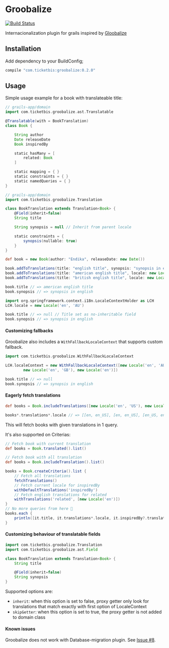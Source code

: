# Groobalize

[![Build
Status](https://travis-ci.org/ticketbis/grails-groobalize.png?branch=master)](https://travis-ci.org/ticketbis/grails-groobalize)

Internacionalization plugin for grails inspired by [Gloobalize](https://github.com/globalize/globalize)

## Installation

Add dependency to your BuildConfig;

```groovy
compile "com.ticketbis:groobalize:0.2.0"
```

## Usage

Simple usage example for a book with translateable title:

```groovy
// grails-app/domain
import com.ticketbis.groobalize.ast.Translatable

@Translatable(with = BookTranslation)
class Book {

    String author
    Date releaseDate
    Book inspiredBy

    static hasMany = [
        related: Book
    ]

    static mapping = { }
    static constraints = { }
    static namedQueries = { }
}
```

```groovy
// grails-app/domain
import com.ticketbis.groobalize.Translation

class BookTranslation extends Translation<Book> {
    @Field(inherit=false)
    String title

    String synopsis = null // Inherit from parent locale

    static constraints = {
        synopsis(nullable: true)
    }
}
```

```groovy
def book = new Book(author: "Endika", releaseDate: new Date())

book.addToTranslations(title: "english title", synopsis: "synopsis in english", locale: new Locale('en'))
book.addToTranslations(title: "american english title", locale: new Locale('en', 'US'))
book.addToTranslations(title: "british english title", locale: new Locale('en', 'GB'))

book.title // => american english title
book.synopsis // => synopsis in english

import org.springframework.context.i18n.LocaleContextHolder as LCH
LCH.locale = new Locale('en', 'AU')

book.title // => null // Title set as no-inheritable field
book.synopsis // => synopsis in english
```

#### Customizing fallbacks

Groobalize also includes a `WithFallbackLocaleContext` that
supports custom fallback.

```groovy
import com.ticketbis.groobalize.WithFallbackLocaleContext

LCH.localeContext = new WithFallbackLocaleContext([new Locale('en', 'AU'),
        new Locale('en', 'GB'), new Locale('en')])

book.title // => null
book.synopsis // => synopsis in english
```

#### Eagerly fetch translations

```groovy
def books = Book.includeTranslations([new Locale('en', 'US'), new Locale('en')]).list()

books*.translations*.locale // => [[en, en_US], [en, en_US], [en_US, en]]
```

This will fetch books with given translations in 1 query.

It's also supported on Criterias:

```groovy
// Fetch book with current translation
def books = Book.translated().list()

// Fetch book with all translation
def books = Book.includeTranslation().list()

books = Book.createCriteria().list {
    // Fetch all translations
    fetchTranslations()
    // Fetch current locale for inspiredBy
    withDefaultTranslations('inspiredBy')
    // Fetch english translations for related
    withTranslations('related', [new Locale('en')])
}
// No more queries from here 🎉
books.each {
    println([it.title, it.translations*.locale, it.inspiredBy?.translations*.title].join("\t"))
}
```

#### Customizing behaviour of translatable fields

```groovy
import com.ticketbis.groobalize.Translation
import com.ticketbis.groobalize.ast.Field

class BookTranslation extends Translation<Book> {
    String title

    @Field(inherit=false)
    String synopsis
}
```

Supported options are:

* `inherit`: when this option is set to false, proxy getter only look
  for translations that match exactly with first option of LocaleContext
* `skipGetter`: when this option is set to true, the proxy getter is not
  added to domain class

#### Known issues

Groobalize does not work with Database-migration plugin. See
[Issue #8](https://github.com/ticketbis/grails-groobalize/issues/8).
